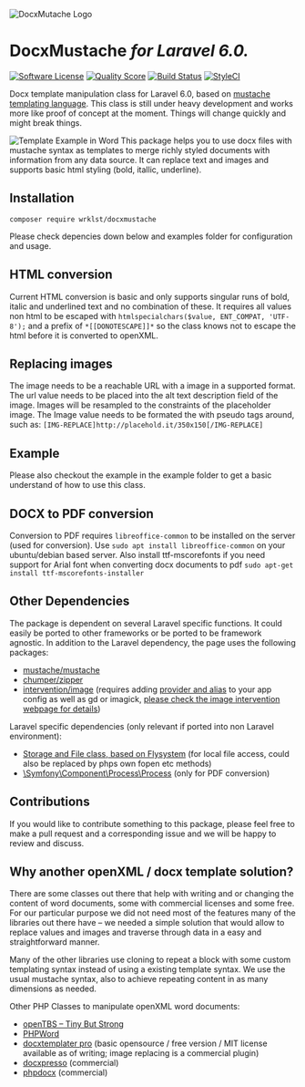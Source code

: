 ![DocxMutache Logo](https://github.com/wrklst/docxmustache/raw/master/example/logo.png)
# DocxMustache *for Laravel 6.0.*

[![Software License](https://img.shields.io/badge/license-MIT-brightgreen.svg?style=flat-square)](LICENSE) [![Quality Score](https://img.shields.io/scrutinizer/g/wrklst/docxmustache.svg?style=flat-square&b=master)](https://scrutinizer-ci.com/g/wrklst/docxmustache/?branch=master) [![Build Status](https://scrutinizer-ci.com/g/wrklst/docxmustache/badges/build.png?b=master)](https://scrutinizer-ci.com/g/wrklst/docxmustache/build-status/master)
[![StyleCI](https://styleci.io/repos/90483440/shield?branch=master)](https://styleci.io/repos/90483440)

Docx template manipulation class for Laravel 6.0, based on [mustache templating language](https://mustache.github.io). This class is still under heavy development and works more like proof of concept at the moment. Things will change quickly and might break things.

![Template Example in Word](https://github.com/wrklst/docxmustache/raw/master/example/ExampleMustacheTemplate.png)
This package helps you to use docx files with mustache syntax as templates to merge richly styled documents with information from any data source. It can replace text and images and supports basic html styling (bold, itallic, underline).

## Installation
`composer require wrklst/docxmustache`

Please check depencies down below and examples folder for configuration and usage.

## HTML conversion

Current HTML conversion is basic and only supports singular runs of bold, italic and underlined text and no combination of these. It requires all values non html to be escaped with
`htmlspecialchars($value, ENT_COMPAT, 'UTF-8');`
and a prefix of
`*[[DONOTESCAPE]]*`
so the class knows not to escape the html before it is converted to openXML.


## Replacing images

The image needs to be a reachable URL with a image in a supported format. The url value needs to be placed into the alt text description field of the image.
Images will be resampled to the constraints of the placeholder image.
The Image value needs to be formated the with pseudo tags around, such as:
`[IMG-REPLACE]http://placehold.it/350x150[/IMG-REPLACE]`

## Example
Please also checkout the example in the example folder to get a basic understand of how to use this class.

## DOCX to PDF conversion

Conversion to PDF requires `libreoffice-common` to be installed on the server (used for conversion).
Use `sudo apt install libreoffice-common` on your ubuntu/debian based server. Also install ttf-mscorefonts if you need support for Arial font when converting docx documents to pdf `sudo apt-get install ttf-mscorefonts-installer `

## Other Dependencies
The package is dependent on several Laravel specific functions. It could easily be ported to other frameworks or be ported to be framework agnostic. In addition to the Laravel dependency, the page uses the following packages:

* [mustache/mustache](https://packagist.org/packages/mustache/mustache)
* [chumper/zipper](https://github.com/Chumper/Zipper)
* [intervention/image](http://image.intervention.io) (requires adding [provider and alias](http://image.intervention.io/getting_started/installation#laravel) to your app config as well as gd or imagick, [please check the image intervention webpage for details](http://image.intervention.io/getting_started/installation#laravel))

Laravel specific dependencies (only relevant if ported into non Laravel environment):

* [Storage and File class, based on Flysystem](https://flysystem.thephpleague.com) (for local file access, could also be replaced by phps own fopen etc methods)
* [\Symfony\Component\Process\Process](http://symfony.com/doc/current/components/process.html) (only for PDF conversion)

## Contributions
If you would like to contribute something to this package, please feel free to make a pull request and a corresponding issue and we will be happy to review and discuss.

## Why another openXML / docx template solution?
There are some classes out there that help with writing and or changing the content of word documents, some with commercial licenses and some free. For our particular purpose we did not need most of the features many of the libraries out there have – we needed a simple solution that would allow to replace values and images and traverse through data in a easy and straightforward manner.

Many of the other libraries use cloning to repeat a block with some custom templating syntax instead of using a existing template syntax. We use the usual mustache syntax, also to achieve repeating content in as many dimensions as needed.

Other PHP Classes to manipulate openXML word documents:

* [openTBS – Tiny But Strong](http://www.tinybutstrong.com/opentbs.php)
* [PHPWord](https://github.com/PHPOffice/PHPWord)
* [docxtemplater pro](https://modules.docxtemplater.com) (basic opensource / free version / MIT license available as of writing; image replacing is a commercial plugin)
* [docxpresso](http://www.docxpresso.com) (commercial)
* [phpdocx](https://www.phpdocx.com) (commercial)
